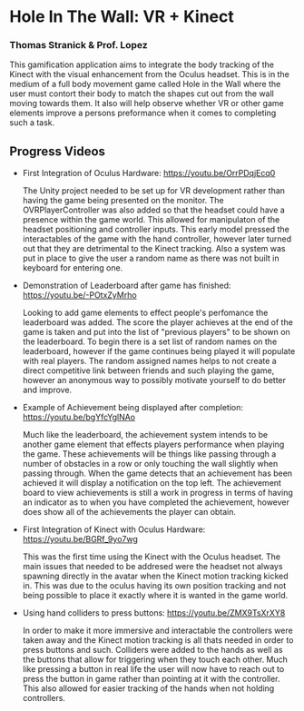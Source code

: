 # Hole In The Wall: VR + Kinect
### Thomas Stranick & Prof. Lopez

This gamification application aims to integrate the body tracking of the Kinect with the visual enhancement from the Oculus headset. This is in the medium of a full body movement game called Hole in the Wall where the user must contort their body to match the shapes cut out from the wall moving towards them. It also will help observe whether VR or other game elements improve a persons preformance when it comes to completing such a task.

## Progress Videos
- First Integration of Oculus Hardware: https://youtu.be/OrrPDqjEcq0  

  The Unity project needed to be set up for VR development rather than having the game being presented on the monitor. The OVRPlayerController was also added so that the headset could have a presence within the game world. This allowed for manipulaton of the headset positioning and controller inputs. This early model pressed the interactables of the game with the hand controller, however later turned out that they are detrimental to the Kinect tracking. Also a system was put in place to give the user a random name as there was not built in keyboard for entering one.
  
- Demonstration of Leaderboard after game has finished: https://youtu.be/-POtxZyMrho  

  Looking to add game elements to effect people's perfomance the leaderboard was added. The score the player achieves at the end of the game is taken and put into the list of "previous players" to be shown on the leaderboard. To begin there is a set list of random names on the leaderboard, however if the game continues being played it will populate with real players. The random assigned names helps to not create a direct competitive link between friends and such playing the game, however an anonymous way to possibly motivate yourself to do better and improve.
  
  
- Example of Achievement being displayed after completion: https://youtu.be/bgYfcYglNAo  

  Much like the leaderboard, the achievement system intends to be another game element that effects players performance when playing the game. These achievements will be things like passing through a number of obstacles in a row or only touching the wall slightly when passing through. When the game detects that an achievement has been achieved it will display a notification on the top left. The achievement board to view achievements is still a work in progress in terms of having an indicator as to when you have completed the achievement, however does show all of the achievements the player can obtain.
  
- First Integration of Kinect with Oculus Hardware: https://youtu.be/BGRf_9yo7wg  

  This was the first time using the Kinect with the Oculus headset. The main issues that needed to be addresed were the headset not always spawning directly in the avatar when the Kinect motion tracking kicked in. This was due to the oculus having its own position tracking and not being possible to place it exactly where it is wanted in the game world.
  
- Using hand colliders to press buttons: https://youtu.be/ZMX9TsXrXY8  

  In order to make it more immersive and interactable the controllers were taken away and the Kinect motion tracking is all thats needed in order to press buttons and such. Colliders were added to the hands as well as the buttons that allow for triggering when they touch each other. Much like pressing a button in real life the user will now have to reach out to press the button in game rather than pointing at it with the controller. This also allowed for easier tracking of the hands when not holding controllers.

